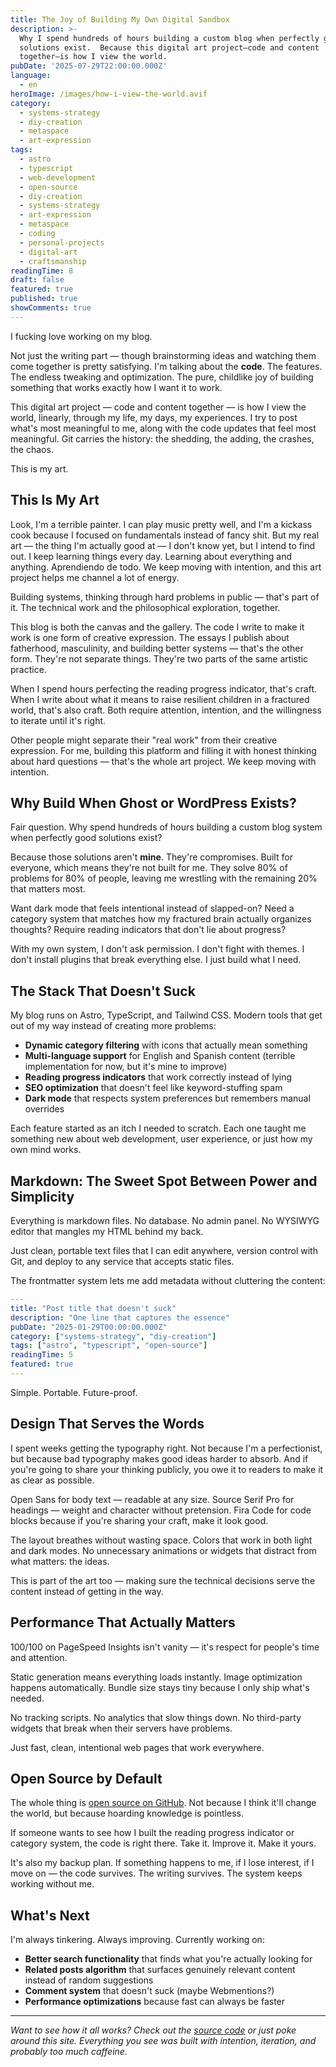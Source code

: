 ```yaml
---
title: The Joy of Building My Own Digital Sandbox
description: >-
  Why I spend hundreds of hours building a custom blog when perfectly good
  solutions exist.  Because this digital art project—code and content
  together—is how I view the world.
pubDate: '2025-07-29T22:00:00.000Z'
language:
  - en
heroImage: /images/how-i-view-the-world.avif
category:
  - systems-strategy
  - diy-creation
  - metaspace
  - art-expression
tags:
  - astro
  - typescript
  - web-development
  - open-source
  - diy-creation
  - systems-strategy
  - art-expression
  - metaspace
  - coding
  - personal-projects
  - digital-art
  - craftsmanship
readingTime: 8
draft: false
featured: true
published: true
showComments: true
---
```


I fucking love working on my blog.

Not just the writing part — though brainstorming ideas and watching them come together is pretty satisfying. I'm talking about the **code**. The features. The endless tweaking and optimization. The pure, childlike joy of building something that works exactly how I want it to work.

This digital art project — code and content together — is how I view the world, linearly, through my life, my days, my experiences. I try to post what's most meaningful to me, along with the code updates that feel most meaningful. Git carries the history: the shedding, the adding, the crashes, the chaos.

This is my art.

## This Is My Art

Look, I'm a terrible painter. I can play music pretty well, and I'm a kickass cook because I focused on fundamentals instead of fancy shit. But my real art — the thing I'm actually good at — I don't know yet, but I intend to find out. I keep learning things every day. Learning about everything and anything. Aprendiendo de todo. We keep moving with intention, and this art project helps me channel a lot of energy.

Building systems, thinking through hard problems in public — that's part of it. The technical work and the philosophical exploration, together.

This blog is both the canvas and the gallery. The code I write to make it work is one form of creative expression. The essays I publish about fatherhood, masculinity, and building better systems — that's the other form. They're not separate things. They're two parts of the same artistic practice.

When I spend hours perfecting the reading progress indicator, that's craft. When I write about what it means to raise resilient children in a fractured world, that's also craft. Both require attention, intention, and the willingness to iterate until it's right.

Other people might separate their "real work" from their creative expression. For me, building this platform and filling it with honest thinking about hard questions — that's the whole art project. We keep moving with intention.

## Why Build When Ghost or WordPress Exists?

Fair question. Why spend hundreds of hours building a custom blog system when perfectly good solutions exist?

Because those solutions aren't **mine**. They're compromises. Built for everyone, which means they're not built for me. They solve 80% of problems for 80% of people, leaving me wrestling with the remaining 20% that matters most.

Want dark mode that feels intentional instead of slapped-on? Need a category system that matches how my fractured brain actually organizes thoughts? Require reading indicators that don't lie about progress?

With my own system, I don't ask permission. I don't fight with themes. I don't install plugins that break everything else. I just build what I need.

## The Stack That Doesn't Suck

My blog runs on Astro, TypeScript, and Tailwind CSS. Modern tools that get out of my way instead of creating more problems:

- **Dynamic category filtering** with icons that actually mean something
- **Multi-language support** for English and Spanish content (terrible implementation for now, but it's mine to improve)
- **Reading progress indicators** that work correctly instead of lying
- **SEO optimization** that doesn't feel like keyword-stuffing spam
- **Dark mode** that respects system preferences but remembers manual overrides

Each feature started as an itch I needed to scratch. Each one taught me something new about web development, user experience, or just how my own mind works.

## Markdown: The Sweet Spot Between Power and Simplicity

Everything is markdown files. No database. No admin panel. No WYSIWYG editor that mangles my HTML behind my back.

Just clean, portable text files that I can edit anywhere, version control with Git, and deploy to any service that accepts static files.

The frontmatter system lets me add metadata without cluttering the content:

```yaml
---
title: "Post title that doesn't suck"
description: "One line that captures the essence"
pubDate: "2025-01-29T00:00:00.000Z"
category: ["systems-strategy", "diy-creation"]
tags: ["astro", "typescript", "open-source"]
readingTime: 5
featured: true
---
```

Simple. Portable. Future-proof.

## Design That Serves the Words

I spent weeks getting the typography right. Not because I'm a perfectionist, but because bad typography makes good ideas harder to absorb. And if you're going to share your thinking publicly, you owe it to readers to make it as clear as possible.

Open Sans for body text — readable at any size. Source Serif Pro for headings — weight and character without pretension. Fira Code for code blocks because if you're sharing your craft, make it look good.

The layout breathes without wasting space. Colors that work in both light and dark modes. No unnecessary animations or widgets that distract from what matters: the ideas.

This is part of the art too — making sure the technical decisions serve the content instead of getting in the way.

## Performance That Actually Matters

100/100 on PageSpeed Insights isn't vanity — it's respect for people's time and attention.

Static generation means everything loads instantly. Image optimization happens automatically. Bundle size stays tiny because I only ship what's needed.

No tracking scripts. No analytics that slow things down. No third-party widgets that break when their servers have problems.

Just fast, clean, intentional web pages that work everywhere.

## Open Source by Default

The whole thing is [open source on GitHub](https://github.com/antoniwan/curious-chaos-journal). Not because I think it'll change the world, but because hoarding knowledge is pointless.

If someone wants to see how I built the reading progress indicator or category system, the code is right there. Take it. Improve it. Make it yours.

It's also my backup plan. If something happens to me, if I lose interest, if I move on — the code survives. The writing survives. The system keeps working without me.

## What's Next

I'm always tinkering. Always improving. Currently working on:

- **Better search functionality** that finds what you're actually looking for
- **Related posts algorithm** that surfaces genuinely relevant content instead of random suggestions
- **Comment system** that doesn't suck (maybe Webmentions?)
- **Performance optimizations** because fast can always be faster

---

_Want to see how it all works? Check out the [source code](https://github.com/antoniwan/curious-chaos-journal) or just poke around this site. Everything you see was built with intention, iteration, and probably too much caffeine._
